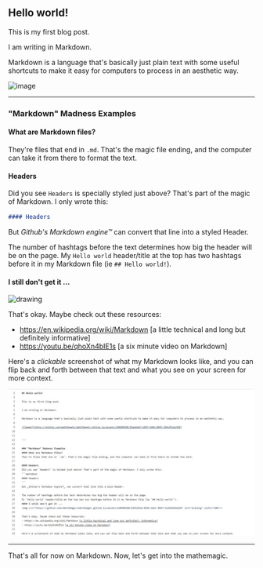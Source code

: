 ## Hello world!

This is my first blog post.

I am writing in Markdown.

Markdown is a language that's basically just plain text with some useful shortcuts to make it easy for computers to process in an aesthetic way.

![image](https://github.com/math3mag1c/math3mag1c.github.io/assets/140988106/56ade9a7-b95f-420d-803f-264c87a2e320)


---

### "Markdown" Madness Examples
#### What are Markdown files?
They're files that end in `.md`. That's the magic file ending, and the computer can take it from there to format the text.

#### Headers
Did you see `Headers` is specially styled just above? That's part of the magic of Markdown. I only wrote this: 
```markdown
#### Headers
```
But _Github's Markdown engine™_ can convert that line into a styled Header.

The number of hashtags before the text determines how big the header will be on the page.
My `Hello world` header/title at the top has two hashtags before it in my Markdown file (ie `## Hello world!`).
#### I still don't get it ...
<img src="https://github.com/math3mag1c/math3mag1c.github.io/assets/140988106/b9fe35db-859a-4a3c-88d7-b1d9a529e628" alt="drawing" width="200"/>

That's okay. Maybe check out these resources:
- https://en.wikipedia.org/wiki/Markdown [a little technical and long but definitely informative]
- https://youtu.be/qhoXn4bIE1s [a six minute video on Markdown]

Here's a _clickable_ screenshot of what my Markdown looks like, and you can flip back and forth between that text and what you see on your screen for more context.

<img src="/assets/img/My Markdown Example.JPG" alt="drawing" width="1000"/>

---

That's all for now on Markdown. Now, let's get into the mathemagic.
